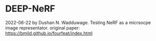 # DEEP-NeRF
2022-06-22 by Dushan N. Wadduwage.
Testing NeRF as a micrsocpe image representator.
original paper: https://bmild.github.io/fourfeat/index.html
